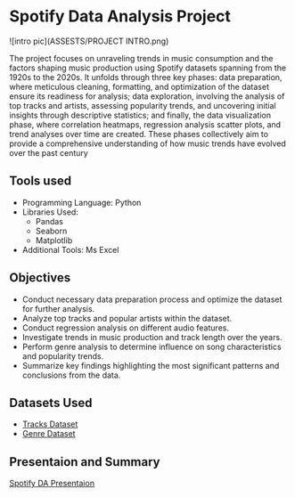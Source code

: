 # Spotify Data Analysis Project

![intro pic](ASSESTS/PROJECT INTRO.png)

The project focuses on unraveling trends in music consumption and the factors shaping music production using Spotify datasets spanning from the 1920s to the 2020s. It unfolds through three key phases: data preparation, where meticulous cleaning, formatting, and optimization of the dataset ensure its readiness for analysis; data exploration, involving the analysis of top tracks and artists, assessing popularity trends, and uncovering initial insights through descriptive statistics; and finally, the data visualization phase, where correlation heatmaps, regression analysis scatter plots, and trend analyses over time are created. These phases collectively aim to provide a comprehensive understanding of how music trends have evolved over the past century

## Tools used
-  Programming Language: Python
-  Libraries Used:
    - Pandas
    -  Seaborn
    - Matplotlib
- Additional Tools: Ms Excel
## Objectives

- Conduct necessary data preparation process and optimize the dataset for further analysis.
- Analyze top tracks and popular artists within the dataset.
- Conduct regression analysis on different audio features.
- Investigate trends in music production and track length over the years.
- Perform genre analysis to determine  influence on song characteristics and popularity trends.
- Summarize key findings highlighting the most significant patterns and conclusions from the data.

## Datasets Used

- [Tracks Dataset](https://www.kaggle.com/datasets/lehaknarnauli/spotify-datasets)
- [Genre Dataset](https://www.kaggle.com/datasets/zaheenhamidani/ultimate-spotify-tracks-db)
## Presentaion and Summary

 [Spotify DA Presentaion](./)
